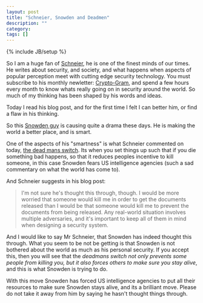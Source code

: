 ```yaml
---
layout: post
title: "Schneier, Snowden and Deadmen"
description: ""
category: 
tags: []
---
```

{% include JB/setup %}

So I am a huge fan of [Schneier](http://www.schneier.com/about.html), he is one
of the finest minds of our times. He writes about security, and society, and
what happens when aspects of popular perception meet with cutting edge security
technology.  You must subscribe to his monthly newletter:
[Crypto-Gram](http://www.schneier.com/crypto-gram.html), and spend a few hours
every month to know whats really going on in security around the world. So much
of my thinking has been shaped by his words and ideas.

Today I read his blog post, and for the first time I felt I can better him, or
find a flaw in his thinking.

So this [Snowden guy](http://en.wikipedia.org/wiki/Edward_Snowden) is causing
quite a drama these days. He is making the world a better place, and is smart.

One of the aspects of his "smartness" is what Schneier commented on today, [the
dead mans switch](
https://www.schneier.com/blog/archives/2013/07/snowdens_dead_m.html ).  Its
when you set things up such that if you die something bad happens, so that it
reduces peoples incentive to kill someone, in this case Snowden fears US
intelligence agencies (such a sad commentary on what the world has come to).

And Schneier suggests in his blog post:

> I'm not sure he's thought this through, though. I would be more worried that
> someone would kill me in order to get the documents released than I would be
> that someone would kill me to prevent the documents from being released. Any
> real-world situation involves multiple adversaries, and it's important to
> keep all of them in mind when designing a security system.

And I would like to say Mr Schneier, that Snowden has indeed thought this
through. What you seem to be not be getting is that Snowden is not bothered
about the world as much as his personal security. If you accept this, then you
will see that the *deadmans switch not only prevents some people from killing
you, but it also forces others to make sure you stay alive*, and this is what
Snowden is trying to do.

With this move Snowden has forced US intelligence agencies to put all their
resources to make sure Snowden stays alive, and its a brilliant move. Please do
not take it away from him by saying he hasn't thought things through.

